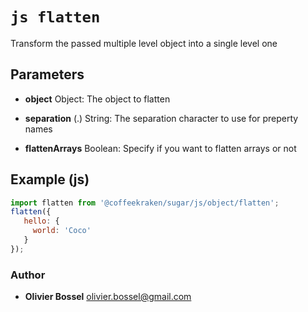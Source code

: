 


<!-- @namespace    sugar.js.object -->
<!-- @name    flatten -->

# ```js flatten ```


Transform the passed multiple level object into a single level one

## Parameters

- **object**  Object: The object to flatten

- **separation** (.) String: The separation character to use for preperty names

- **flattenArrays**  Boolean: Specify if you want to flatten arrays or not



## Example (js)

```js
import flatten from '@coffeekraken/sugar/js/object/flatten';
flatten({
   hello: {
     world: 'Coco'
   }
});
```


### Author
- **Olivier Bossel** <a href="mailto:olivier.bossel@gmail.com">olivier.bossel@gmail.com</a> 



